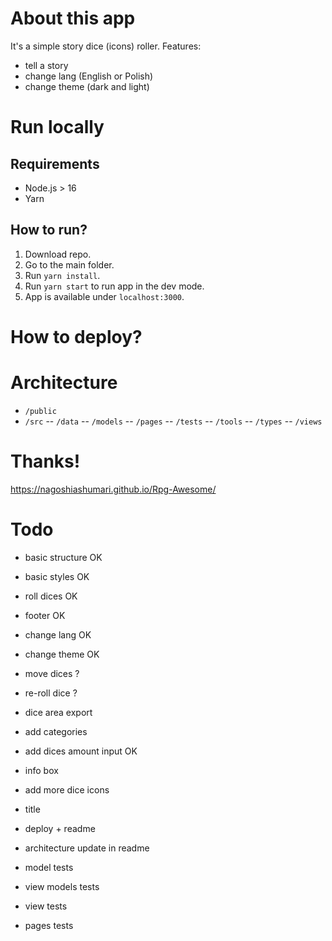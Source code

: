 # About this app
It's a simple story dice (icons) roller.
Features:
- tell a story
- change lang (English or Polish)
- change theme (dark and light)

# Run locally
## Requirements
- Node.js > 16
- Yarn
## How to run?
1. Download repo.
2. Go to the main folder.
3. Run `yarn install`.
4. Run `yarn start` to run app in the dev mode.
5. App is available under `localhost:3000`.

# How to deploy?

# Architecture
- `/public`
- `/src`
-- `/data`
-- `/models`
-- `/pages`
-- `/tests`
-- `/tools`
-- `/types`
-- `/views`

# Thanks!
https://nagoshiashumari.github.io/Rpg-Awesome/

# Todo
- basic structure OK
- basic styles OK
- roll dices OK
- footer OK
- change lang OK
- change theme OK
- move dices ?
- re-roll dice ?
- dice area export
- add categories
- add dices amount input OK
- info box
- add more dice icons
- title
- deploy + readme
- architecture update in readme

- model tests
- view models tests
- view tests
- pages tests
